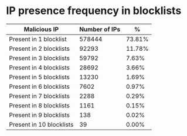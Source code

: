 # IP presence frequency in blocklists
| Malicious IP | Number of IPs | % |
|----|----|----|
| Present in 1 blocklist | 578444 | 73.81% |
| Present in 2 blocklists | 92293 | 11.78% |
| Present in 3 blocklists | 59792 | 7.63% |
| Present in 4 blocklists | 28692 | 3.66% |
| Present in 5 blocklists | 13230 | 1.69% |
| Present in 6 blocklists | 7602 | 0.97% |
| Present in 7 blocklists | 2288 | 0.29% |
| Present in 8 blocklists | 1161 | 0.15% |
| Present in 9 blocklists | 138 | 0.02% |
| Present in 10 blocklists | 39 | 0.00% |
